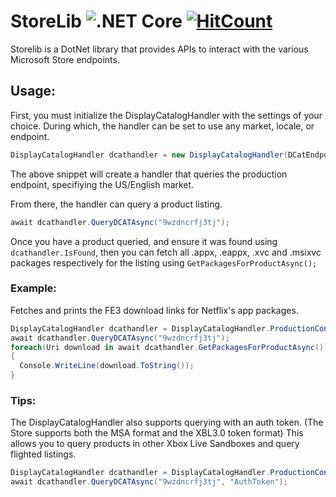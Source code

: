 # StoreLib ![.NET Core](https://github.com/TitleOS/StoreLib/workflows/.NET%20Core/badge.svg?branch=Public) [![HitCount](http://hits.dwyl.com/titleos/StoreLib.svg)](http://hits.dwyl.com/titleos/StoreLib)
Storelib is a DotNet library that provides APIs to interact with the various Microsoft Store endpoints. 



## Usage:

First, you must initialize the DisplayCatalogHandler with the settings of your choice. During which, the handler can be set to use any market, locale, or endpoint.
```csharp
DisplayCatalogHandler dcathandler = new DisplayCatalogHandler(DCatEndpoint.Production, new Locale(Market.US, Lang.en, true));
```
The above snippet will create a handler that queries the production endpoint, specifiying the US/English market.

From there, the handler can query a product listing.
```csharp
await dcathandler.QueryDCATAsync("9wzdncrfj3tj");
```

Once you have a product queried, and ensure it was found using `dcathandler.IsFound`, then you can fetch all .appx, .eappx, .xvc and .msixvc packages respectively for the listing using `GetPackagesForProductAsync();`

### Example:
Fetches and prints the FE3 download links for Netflix's app packages.
```csharp
DisplayCatalogHandler dcathandler = DisplayCatalogHandler.ProductionConfig();
await dcathandler.QueryDCATAsync("9wzdncrfj3tj");
foreach(Uri download in await dcathandler.GetPackagesForProductAsync())
{
  Console.WriteLine(download.ToString());
}
```

### Tips:

The DisplayCatalogHandler also supports querying with an auth token. (The Store supports both the MSA format and the XBL3.0 token format) This allows you to query products in other Xbox Live Sandboxes and query flighted listings.
```csharp
DisplayCatalogHandler dcathandler = DisplayCatalogHandler.ProductionConfig();
await dcathandler.QueryDCATAsync("9wzdncrfj3tj", "AuthToken");
```
